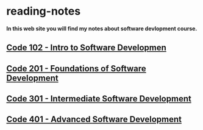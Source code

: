 # reading-notes

#### **In this web site you will find my notes about software devlopment course.** 

## [ Code 102 - Intro to Software Developmen](https://mohammadsilwadi.github.io/reading-notes-101//)
## [ Code 201 - Foundations of Software Development](https://mohammadsilwadi.github.io/reading-note-201/)
## [ Code 301 - Intermediate Software Development](https://mohammadsilwadi.github.io/reading-note-201/)
##  [ Code 401 - Advanced Software Development](https://mohammadsilwadi.github.io/reading-note-201/)

